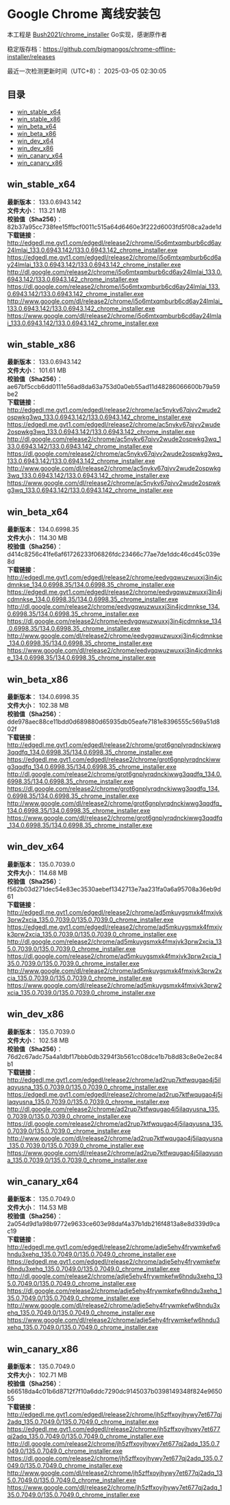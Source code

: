 # Google Chrome 离线安装包
本工程是 [Bush2021/chrome_installer](https://github.com/Bush2021/chrome_installer) Go实现，感谢原作者

稳定版存档：<https://github.com/bigmangos/chrome-offline-installer/releases>

最近一次检测更新时间（UTC+8）：
2025-03-05 02:30:05

## 目录
* [win_stable_x64](https://github.com/bigmangos/chrome-offline-installer?tab=readme-ov-file#win_stable_x64)
* [win_stable_x86](https://github.com/bigmangos/chrome-offline-installer?tab=readme-ov-file#win_stable_x86)
* [win_beta_x64](https://github.com/bigmangos/chrome-offline-installer?tab=readme-ov-file#win_beta_x64)
* [win_beta_x86](https://github.com/bigmangos/chrome-offline-installer?tab=readme-ov-file#win_beta_x86)
* [win_dev_x64](https://github.com/bigmangos/chrome-offline-installer?tab=readme-ov-file#win_dev_x64)
* [win_dev_x86](https://github.com/bigmangos/chrome-offline-installer?tab=readme-ov-file#win_dev_x86)
* [win_canary_x64](https://github.com/bigmangos/chrome-offline-installer?tab=readme-ov-file#win_canary_x64)
* [win_canary_x86](https://github.com/bigmangos/chrome-offline-installer?tab=readme-ov-file#win_canary_x86)

## win_stable_x64
**最新版本**： 133.0.6943.142  
**文件大小**： 113.21 MB  
**校验值（Sha256）**： 82b37a95cc738fee15ffbcf0011c515a64d6460e3f222d6003fd5f08ca2ade1d  
**下载链接**：
http://edgedl.me.gvt1.com/edgedl/release2/chrome/i5o6mtxqmburb6cd6ay24lmlai_133.0.6943.142/133.0.6943.142_chrome_installer.exe
https://edgedl.me.gvt1.com/edgedl/release2/chrome/i5o6mtxqmburb6cd6ay24lmlai_133.0.6943.142/133.0.6943.142_chrome_installer.exe
http://dl.google.com/release2/chrome/i5o6mtxqmburb6cd6ay24lmlai_133.0.6943.142/133.0.6943.142_chrome_installer.exe
https://dl.google.com/release2/chrome/i5o6mtxqmburb6cd6ay24lmlai_133.0.6943.142/133.0.6943.142_chrome_installer.exe
http://www.google.com/dl/release2/chrome/i5o6mtxqmburb6cd6ay24lmlai_133.0.6943.142/133.0.6943.142_chrome_installer.exe
https://www.google.com/dl/release2/chrome/i5o6mtxqmburb6cd6ay24lmlai_133.0.6943.142/133.0.6943.142_chrome_installer.exe
## win_stable_x86
**最新版本**： 133.0.6943.142  
**文件大小**： 101.61 MB  
**校验值（Sha256）**： ae67bf5ccb6dd0111e56ad8da63a753d0a0eb55ad11d48286066600b79a59be2  
**下载链接**：
http://edgedl.me.gvt1.com/edgedl/release2/chrome/ac5nykv67qjvv2wude2ospwkg3wq_133.0.6943.142/133.0.6943.142_chrome_installer.exe
https://edgedl.me.gvt1.com/edgedl/release2/chrome/ac5nykv67qjvv2wude2ospwkg3wq_133.0.6943.142/133.0.6943.142_chrome_installer.exe
http://dl.google.com/release2/chrome/ac5nykv67qjvv2wude2ospwkg3wq_133.0.6943.142/133.0.6943.142_chrome_installer.exe
https://dl.google.com/release2/chrome/ac5nykv67qjvv2wude2ospwkg3wq_133.0.6943.142/133.0.6943.142_chrome_installer.exe
http://www.google.com/dl/release2/chrome/ac5nykv67qjvv2wude2ospwkg3wq_133.0.6943.142/133.0.6943.142_chrome_installer.exe
https://www.google.com/dl/release2/chrome/ac5nykv67qjvv2wude2ospwkg3wq_133.0.6943.142/133.0.6943.142_chrome_installer.exe
## win_beta_x64
**最新版本**： 134.0.6998.35  
**文件大小**： 114.30 MB  
**校验值（Sha256）**： d414c8256c41fe6af61726233f06826fdc23466c77ae7de1ddc46cd45c039e8d  
**下载链接**：
http://edgedl.me.gvt1.com/edgedl/release2/chrome/eedvgqwuzwuxxj3in4jcdmnkse_134.0.6998.35/134.0.6998.35_chrome_installer.exe
https://edgedl.me.gvt1.com/edgedl/release2/chrome/eedvgqwuzwuxxj3in4jcdmnkse_134.0.6998.35/134.0.6998.35_chrome_installer.exe
http://dl.google.com/release2/chrome/eedvgqwuzwuxxj3in4jcdmnkse_134.0.6998.35/134.0.6998.35_chrome_installer.exe
https://dl.google.com/release2/chrome/eedvgqwuzwuxxj3in4jcdmnkse_134.0.6998.35/134.0.6998.35_chrome_installer.exe
http://www.google.com/dl/release2/chrome/eedvgqwuzwuxxj3in4jcdmnkse_134.0.6998.35/134.0.6998.35_chrome_installer.exe
https://www.google.com/dl/release2/chrome/eedvgqwuzwuxxj3in4jcdmnkse_134.0.6998.35/134.0.6998.35_chrome_installer.exe
## win_beta_x86
**最新版本**： 134.0.6998.35  
**文件大小**： 102.38 MB  
**校验值（Sha256）**： dde978aec88ce11bdd0d689880d65935db05eafe7181e8396555c569a51d802f  
**下载链接**：
http://edgedl.me.gvt1.com/edgedl/release2/chrome/grot6gnplyrqdnckiwwg3qqdfq_134.0.6998.35/134.0.6998.35_chrome_installer.exe
https://edgedl.me.gvt1.com/edgedl/release2/chrome/grot6gnplyrqdnckiwwg3qqdfq_134.0.6998.35/134.0.6998.35_chrome_installer.exe
http://dl.google.com/release2/chrome/grot6gnplyrqdnckiwwg3qqdfq_134.0.6998.35/134.0.6998.35_chrome_installer.exe
https://dl.google.com/release2/chrome/grot6gnplyrqdnckiwwg3qqdfq_134.0.6998.35/134.0.6998.35_chrome_installer.exe
http://www.google.com/dl/release2/chrome/grot6gnplyrqdnckiwwg3qqdfq_134.0.6998.35/134.0.6998.35_chrome_installer.exe
https://www.google.com/dl/release2/chrome/grot6gnplyrqdnckiwwg3qqdfq_134.0.6998.35/134.0.6998.35_chrome_installer.exe
## win_dev_x64
**最新版本**： 135.0.7039.0  
**文件大小**： 114.68 MB  
**校验值（Sha256）**： f562b03d271dec54e83ec3530aebef1342713e7aa231fa0a6a95708a36eb9d61  
**下载链接**：
http://edgedl.me.gvt1.com/edgedl/release2/chrome/ad5mkuygsmxk4fmxjvk3prw2xcia_135.0.7039.0/135.0.7039.0_chrome_installer.exe
https://edgedl.me.gvt1.com/edgedl/release2/chrome/ad5mkuygsmxk4fmxjvk3prw2xcia_135.0.7039.0/135.0.7039.0_chrome_installer.exe
http://dl.google.com/release2/chrome/ad5mkuygsmxk4fmxjvk3prw2xcia_135.0.7039.0/135.0.7039.0_chrome_installer.exe
https://dl.google.com/release2/chrome/ad5mkuygsmxk4fmxjvk3prw2xcia_135.0.7039.0/135.0.7039.0_chrome_installer.exe
http://www.google.com/dl/release2/chrome/ad5mkuygsmxk4fmxjvk3prw2xcia_135.0.7039.0/135.0.7039.0_chrome_installer.exe
https://www.google.com/dl/release2/chrome/ad5mkuygsmxk4fmxjvk3prw2xcia_135.0.7039.0/135.0.7039.0_chrome_installer.exe
## win_dev_x86
**最新版本**： 135.0.7039.0  
**文件大小**： 102.58 MB  
**校验值（Sha256）**： 76d2c67adc75a4a1dbf17bbb0db3294f3b561cc08dce1b7b8d83c8e0e2ec84b1  
**下载链接**：
http://edgedl.me.gvt1.com/edgedl/release2/chrome/ad2rup7ktfwqugao4j5ilaqyusna_135.0.7039.0/135.0.7039.0_chrome_installer.exe
https://edgedl.me.gvt1.com/edgedl/release2/chrome/ad2rup7ktfwqugao4j5ilaqyusna_135.0.7039.0/135.0.7039.0_chrome_installer.exe
http://dl.google.com/release2/chrome/ad2rup7ktfwqugao4j5ilaqyusna_135.0.7039.0/135.0.7039.0_chrome_installer.exe
https://dl.google.com/release2/chrome/ad2rup7ktfwqugao4j5ilaqyusna_135.0.7039.0/135.0.7039.0_chrome_installer.exe
http://www.google.com/dl/release2/chrome/ad2rup7ktfwqugao4j5ilaqyusna_135.0.7039.0/135.0.7039.0_chrome_installer.exe
https://www.google.com/dl/release2/chrome/ad2rup7ktfwqugao4j5ilaqyusna_135.0.7039.0/135.0.7039.0_chrome_installer.exe
## win_canary_x64
**最新版本**： 135.0.7049.0  
**文件大小**： 114.53 MB  
**校验值（Sha256）**： 2a054d9d1a98b9772e9633ce603e98daf4a37b1db216f4813a8e8d339d9cac19  
**下载链接**：
http://edgedl.me.gvt1.com/edgedl/release2/chrome/adje5ehy4frywmkefw6hndu3xehq_135.0.7049.0/135.0.7049.0_chrome_installer.exe
https://edgedl.me.gvt1.com/edgedl/release2/chrome/adje5ehy4frywmkefw6hndu3xehq_135.0.7049.0/135.0.7049.0_chrome_installer.exe
http://dl.google.com/release2/chrome/adje5ehy4frywmkefw6hndu3xehq_135.0.7049.0/135.0.7049.0_chrome_installer.exe
https://dl.google.com/release2/chrome/adje5ehy4frywmkefw6hndu3xehq_135.0.7049.0/135.0.7049.0_chrome_installer.exe
http://www.google.com/dl/release2/chrome/adje5ehy4frywmkefw6hndu3xehq_135.0.7049.0/135.0.7049.0_chrome_installer.exe
https://www.google.com/dl/release2/chrome/adje5ehy4frywmkefw6hndu3xehq_135.0.7049.0/135.0.7049.0_chrome_installer.exe
## win_canary_x86
**最新版本**： 135.0.7049.0  
**文件大小**： 102.71 MB  
**校验值（Sha256）**： b66518da4c01b6d8712f7f10a6ddc7290dc9145037b0398149348f824e965055  
**下载链接**：
http://edgedl.me.gvt1.com/edgedl/release2/chrome/jh5zffxoyjhywy7et677qj2adq_135.0.7049.0/135.0.7049.0_chrome_installer.exe
https://edgedl.me.gvt1.com/edgedl/release2/chrome/jh5zffxoyjhywy7et677qj2adq_135.0.7049.0/135.0.7049.0_chrome_installer.exe
http://dl.google.com/release2/chrome/jh5zffxoyjhywy7et677qj2adq_135.0.7049.0/135.0.7049.0_chrome_installer.exe
https://dl.google.com/release2/chrome/jh5zffxoyjhywy7et677qj2adq_135.0.7049.0/135.0.7049.0_chrome_installer.exe
http://www.google.com/dl/release2/chrome/jh5zffxoyjhywy7et677qj2adq_135.0.7049.0/135.0.7049.0_chrome_installer.exe
https://www.google.com/dl/release2/chrome/jh5zffxoyjhywy7et677qj2adq_135.0.7049.0/135.0.7049.0_chrome_installer.exe
